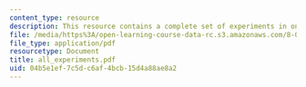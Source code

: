 ```yaml
---
content_type: resource
description: This resource contains a complete set of experiments in one file.
file: /media/https%3A/open-learning-course-data-rc.s3.amazonaws.com/8-02-physics-ii-electricity-and-magnetism-spring-2007/04b5e1ef7c5dc6af4bcb15d4a88ae8a2_all_experiments.pdf
file_type: application/pdf
resourcetype: Document
title: all_experiments.pdf
uid: 04b5e1ef-7c5d-c6af-4bcb-15d4a88ae8a2
---
```

